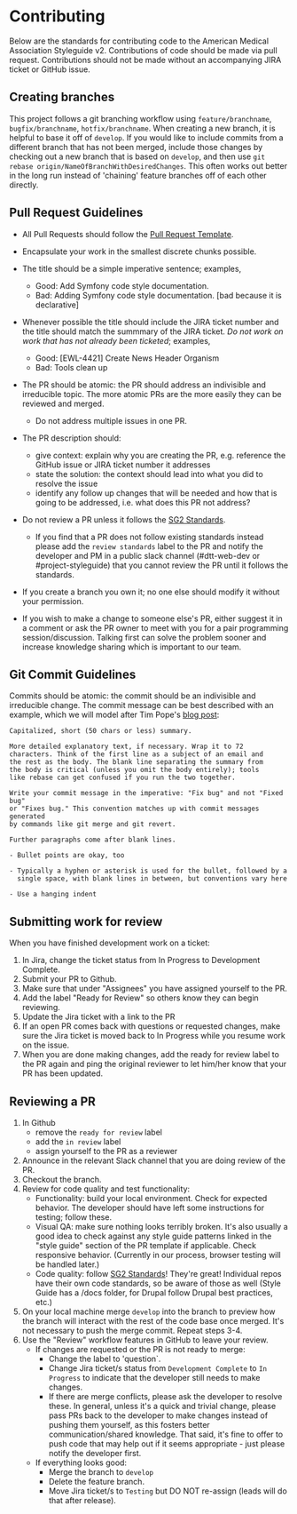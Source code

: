 # Contributing

Below are the standards for contributing code to the American Medical Association Styleguide v2. Contributions of code should be made via pull request. Contributions should not be made without an accompanying JIRA ticket or GitHub issue.


## Creating branches

This project follows a git branching workflow using `feature/branchname`, `bugfix/branchname`, `hotfix/branchname`. When creating a new branch, it is helpful to base it off of `develop`. If you would like to include commits from a different branch that has not been merged, include those changes by checking out a new branch that is based on `develop`, and then use `git rebase origin/NameOfBranchWithDesiredChanges`. This often works out better in the long run instead of 'chaining' feature branches off of each other directly.

## Pull Request Guidelines

* All Pull Requests should follow the [Pull Request Template](/PULL_REQUEST_TEMPLATE.md).
* Encapsulate your work in the smallest discrete chunks possible.
* The title should be a simple imperative sentence; examples,
    * Good: Add Symfony code style documentation.
    * Bad: Adding Symfony code style documentation. [bad because it is declarative]
* Whenever possible the title should include the JIRA ticket number and the title should match the summmary of the JIRA ticket. *Do not work on work that has not already been ticketed*; examples,
    * Good: [EWL-4421] Create News Header Organism
    * Bad: Tools clean up
* The PR should be atomic: the PR should address an indivisible and irreducible topic. The more atomic PRs are the more easily they can be reviewed and merged.
    * Do not address multiple issues in one PR.
* The PR description should:
    * give context: explain why you are creating the PR, e.g. reference the GitHub issue or JIRA ticket number it addresses
    * state the solution: the context should lead into what you did to resolve the issue
    * identify any follow up changes that will be needed and how that is going to be addressed, i.e. what does this PR not address?

* Do not review a PR unless it follows the [SG2 Standards](./docs/standards).
    * If you find that a PR does not follow existing standards instead please add the `review standards` label to the PR and notify the developer and PM in a public slack channel (#dtt-web-dev or #project-styleguide) that you cannot review the PR until it follows the standards.
* If you create a branch you own it; no one else should modify it without your permission.
* If you wish to make a change to someone else's PR, either suggest it in a comment or ask the PR owner to meet with you for a pair programming session/discussion. Talking first can solve the problem sooner and increase knowledge sharing which is important to our team.

## Git Commit Guidelines

Commits should be atomic: the commit should be an indivisible and irreducible change. The commit message can be best described with an example, which we will model after Tim Pope's [blog post](http://tbaggery.com/2008/04/19/a-note-about-git-commit-messages.html):

    Capitalized, short (50 chars or less) summary.

    More detailed explanatory text, if necessary. Wrap it to 72
    characters. Think of the first line as a subject of an email and
    the rest as the body. The blank line separating the summary from
    the body is critical (unless you omit the body entirely); tools
    like rebase can get confused if you run the two together.

    Write your commit message in the imperative: "Fix bug" and not "Fixed bug"
    or "Fixes bug." This convention matches up with commit messages generated
    by commands like git merge and git revert.

    Further paragraphs come after blank lines.

    - Bullet points are okay, too

    - Typically a hyphen or asterisk is used for the bullet, followed by a
      single space, with blank lines in between, but conventions vary here

    - Use a hanging indent

## Submitting work for review
When you have finished development work on a ticket:

1. In Jira, change the ticket status from In Progress to Development Complete.
1. Submit your PR to Github.
1. Make sure that under "Assignees" you have assigned yourself to the PR.
1. Add the label "Ready for Review" so others know they can begin reviewing.
1. Update the Jira ticket with a link to the PR
1. If an open PR comes back with questions or requested changes, make sure the Jira ticket is moved back to In Progress while you resume work on the issue.
1. When you are done making changes, add the ready for review label to the PR again and ping the original reviewer to let him/her know that your PR has been updated.

## Reviewing a PR
1. In Github
    - remove the `ready for review` label
    - add the `in review` label
    - assign yourself to the PR as a reviewer
2. Announce in the relevant Slack channel that you are doing review of the PR.
3. Checkout the branch.
4. Review for code quality and test functionality:
    - Functionality: build your local environment. Check for expected behavior. The developer should have left some instructions for testing; follow these.
    - Visual QA: make sure nothing looks terribly broken. It's also usually a good idea to check against any style guide patterns linked in the "style guide" section of the PR template if applicable. Check responsive behavior. (Currently in our process, browser testing will be handled later.)
    - Code quality: follow [SG2 Standards](../docs/standards.md)! They're great! Individual repos have their own code standards, so be aware of those as well (Style Guide has a /docs folder, for Drupal follow Drupal best practices, etc.)
5. On your local machine merge `develop` into the branch to preview how the branch will interact with the rest of the code base once merged. It's not necessary to push the merge commit. Repeat steps 3-4.
6. Use the "Review" workflow features in GitHub to leave your review.
    - If changes are requested or the PR is not ready to merge:
        - Change the label to 'question`.
        - Change Jira ticket/s status from `Development Complete` to `In Progress` to indicate that the developer still needs to make changes.
        - If there are merge conflicts, please ask the developer to resolve these. In general, unless it's a quick and trivial change, please pass PRs back to the developer to make changes instead of pushing them yourself, as this fosters better communication/shared knowledge. That said, it's fine to offer to push code that may help out if it seems appropriate - just please notify the developer first.
    - If everything looks good:
        - Merge the branch to `develop`
        - Delete the feature branch.
        - Move Jira ticket/s to `Testing` but DO NOT re-assign (leads will do that after release).
